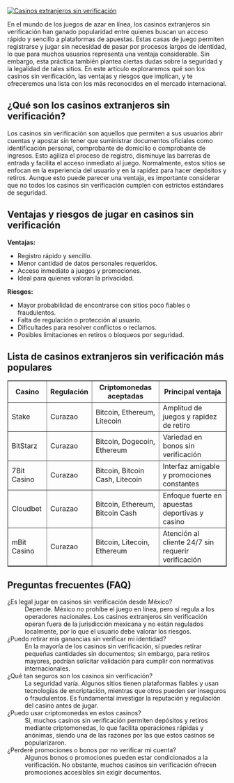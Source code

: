 [![Casinos extranjeros sin verificación](https://123-caf.pages.dev/gitsignup.png)](https://vrmoo.ru/Bt82HjjY)

<p>En el mundo de los juegos de azar en línea, los casinos extranjeros sin verificación han ganado popularidad entre quienes buscan un acceso rápido y sencillo a plataformas de apuestas. Estas casas de juego permiten registrarse y jugar sin necesidad de pasar por procesos largos de identidad, lo que para muchos usuarios representa una ventaja considerable. Sin embargo, esta práctica también plantea ciertas dudas sobre la seguridad y la legalidad de tales sitios. En este artículo exploraremos qué son los casinos sin verificación, las ventajas y riesgos que implican, y te ofreceremos una lista con los más reconocidos en el mercado internacional.</p>  <h2>¿Qué son los casinos extranjeros sin verificación?</h2> <p>Los casinos sin verificación son aquellos que permiten a sus usuarios abrir cuentas y apostar sin tener que suministrar documentos oficiales como identificación personal, comprobante de domicilio o comprobante de ingresos. Esto agiliza el proceso de registro, disminuye las barreras de entrada y facilita el acceso inmediato al juego. Normalmente, estos sitios se enfocan en la experiencia del usuario y en la rapidez para hacer depósitos y retiros. Aunque esto puede parecer una ventaja, es importante considerar que no todos los casinos sin verificación cumplen con estrictos estándares de seguridad.</p>  <h2>Ventajas y riesgos de jugar en casinos sin verificación</h2> <p><strong>Ventajas:</strong></p> <ul>   <li>Registro rápido y sencillo.</li>   <li>Menor cantidad de datos personales requeridos.</li>   <li>Acceso inmediato a juegos y promociones.</li>   <li>Ideal para quienes valoran la privacidad.</li> </ul> <p><strong>Riesgos:</strong></p> <ul>   <li>Mayor probabilidad de encontrarse con sitios poco fiables o fraudulentos.</li>   <li>Falta de regulación o protección al usuario.</li>   <li>Dificultades para resolver conflictos o reclamos.</li>   <li>Posibles limitaciones en retiros o bloqueos por seguridad.</li> </ul>  <h2>Lista de casinos extranjeros sin verificación más populares</h2> <table border="1" cellspacing="0" cellpadding="5">   <thead>     <tr>       <th>Casino</th>       <th>Regulación</th>       <th>Criptomonedas aceptadas</th>       <th>Principal ventaja</th>     </tr>   </thead>   <tbody>     <tr>       <td>Stake</td>       <td>Curazao</td>       <td>Bitcoin, Ethereum, Litecoin</td>       <td>Amplitud de juegos y rapidez de retiro</td>     </tr>     <tr>       <td>BitStarz</td>       <td>Curazao</td>       <td>Bitcoin, Dogecoin, Ethereum</td>       <td>Variedad en bonos sin verificación</td>     </tr>     <tr>       <td>7Bit Casino</td>       <td>Curazao</td>       <td>Bitcoin, Bitcoin Cash, Litecoin</td>       <td>Interfaz amigable y promociones constantes</td>     </tr>     <tr>       <td>Cloudbet</td>       <td>Curazao</td>       <td>Bitcoin, Ethereum, Bitcoin Cash</td>       <td>Enfoque fuerte en apuestas deportivas y casino</td>     </tr>     <tr>       <td>mBit Casino</td>       <td>Curazao</td>       <td>Bitcoin, Litecoin, Ethereum</td>       <td>Atención al cliente 24/7 sin requerir verificación</td>     </tr>   </tbody> </table>  <h2>Preguntas frecuentes (FAQ)</h2> <dl>   <dt>¿Es legal jugar en casinos sin verificación desde México?</dt>   <dd>Depende. México no prohíbe el juego en línea, pero sí regula a los operadores nacionales. Los casinos extranjeros sin verificación operan fuera de la jurisdicción mexicana y no están regulados localmente, por lo que el usuario debe valorar los riesgos.</dd>    <dt>¿Puedo retirar mis ganancias sin verificar mi identidad?</dt>   <dd>En la mayoría de los casinos sin verificación, sí puedes retirar pequeñas cantidades sin documentos; sin embargo, para retiros mayores, podrían solicitar validación para cumplir con normativas internacionales.</dd>    <dt>¿Qué tan seguros son los casinos sin verificación?</dt>   <dd>La seguridad varía. Algunos sitios tienen plataformas fiables y usan tecnologías de encriptación, mientras que otros pueden ser inseguros o fraudulentos. Es fundamental investigar la reputación y regulación del casino antes de jugar.</dd>    <dt>¿Puedo usar criptomonedas en estos casinos?</dt>   <dd>Sí, muchos casinos sin verificación permiten depósitos y retiros mediante criptomonedas, lo que facilita operaciones rápidas y anónimas, siendo una de las razones por las que estos casinos se popularizaron.</dd>    <dt>¿Perderé promociones o bonos por no verificar mi cuenta?</dt>   <dd>Algunos bonos o promociones pueden estar condicionados a la verificación. No obstante, muchos casinos sin verificación ofrecen promociones accesibles sin exigir documentos.</dd> </dl>